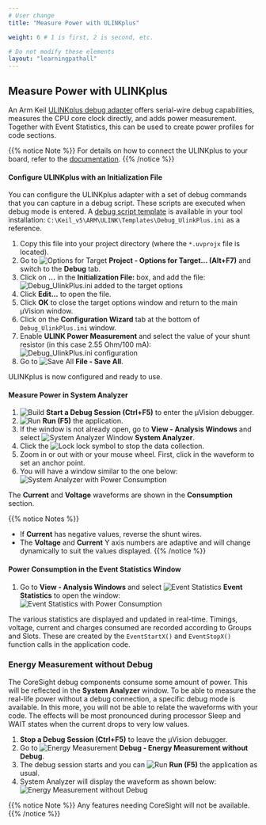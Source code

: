 ```yaml
---
# User change
title: "Measure Power with ULINKplus"

weight: 6 # 1 is first, 2 is second, etc.

# Do not modify these elements
layout: "learningpathall"
---
```


## Measure Power with ULINKplus

An Arm Keil [ULINKplus debug adapter](https://developer.arm.com/Tools%20and%20Software/ULINKplus) offers serial-wire debug capabilities, measures the CPU core clock directly, and adds power measurement. Together with Event Statistics, this can be used to create power profiles for code sections.

{{% notice Note %}}
For details on how to connect the ULINKplus to your board, refer to the [documentation](https://developer.arm.com/documentation/101636/latest/Power-Measurement?lang=en).
{{% /notice %}}

#### Configure ULINKplus with an Initialization File

You can configure the ULINKplus adapter with a set of debug commands that you can capture in a debug script. These scripts are executed when debug mode is entered. A [debug script template](https://developer.arm.com/documentation/101636/latest/Test-Automation/Debug-Script-Template) is available in your tool installation: `C:\Keil_v5\ARM\ULINK\Templates\Debug_UlinkPlus.ini` as a reference.

1. Copy this file into your project directory (where the `*.uvprojx` file is located).
1. Go to ![Options for Target](./b_uv4_target_options.png) **Project - Options for Target... (Alt+F7)** and switch to the **Debug** tab.
6. Click on **...** in the **Initialization File:** box, and add the file:  
   ![Debug_UlinkPlus.ini added to the target options](./debug_ulpl_ini.png)
6. Click **Edit...** to open the file.
9. Click **OK** to close the target options window and return to the main μVision window.
1. Click on the **Configuration Wizard** tab at the bottom of `Debug_UlinkPlus.ini` window.
1. Enable **ULINK Power Measurement** and select the value of your shunt resistor (in this case 2.55 Ohm/100 mA):  
   ![Debug_UlinkPlus.ini configuration](./debug_ulpl_ini_config.png)
3. Go to ![Save All](./b_uv4_save_all.png) **File - Save All**.

ULINKplus is now configured and ready to use.

#### Measure Power in System Analyzer

1. ![Build](./b_uv4_debug.png) **Start a Debug Session (Ctrl+F5)** to enter the µVision debugger.
1. ![Run](./b_uv4_run.png) **Run (F5)** the application.  
1. If the window is not already open, go to **View - Analysis Windows** and select ![System Analyzer Window](./b_uv4_system_analyzer.png) **System Analyzer**.
6. Click the ![Lock](./b_uv4_unlock.png) lock symbol to stop the data collection.
9. Zoom in or out with or your mouse wheel. First, click in the waveform to set an anchor point.
5. You will have a window similar to the one below:
   ![System Analyzer with Power Consumption](./sa_w_power.png)

The **Current** and **Voltage** waveforms are shown in the **Consumption** section.

{{% notice Notes %}}
- If **Current** has negative values, reverse the shunt wires.
- The **Voltage** and **Current** Y axis numbers are adaptive and will change dynamically to suit the values displayed.
{{% /notice %}}

#### Power Consumption in the Event Statistics Window

1. Go to **View - Analysis Windows** and select ![Event Statistics](./b_uv4_event_statistics.png) **Event Statistics** to open the window:  
   ![Event Statistics with Power Consumption](./evtstat_window_w_power.png)

The various statistics are displayed and updated in real-time. Timings, voltage, current and charges consumed are recorded according to Groups and Slots. These are created by the `EventStartX()` and `EventStopX()` function calls in the application code.

### Energy Measurement without Debug

The CoreSight debug components consume some amount of power. This will be reflected in the **System Analyzer** window. To be able to measure the real-life power without a debug connection, a specific debug mode is available. In this more, you will not be able to relate the waveforms with your code. The effects will be most pronounced during processor Sleep and WAIT states when the current drops to very low values.

1. **Stop a Debug Session (Ctrl+F5)** to leave the µVision debugger.
1. Go to ![Energy Measurement](./b_uv4_energy.png) **Debug - Energy Measurement without Debug**.
2. The debug session starts and you can ![Run](./b_uv4_run.png) **Run (F5)** the application as usual.
4. System Analyzer will display the waveform as shown below:  
   ![Energy Measurement without Debug](./energy_wo_debug.png)

{{% notice Note %}}
Any features needing CoreSight will not be available.
{{% /notice %}}

